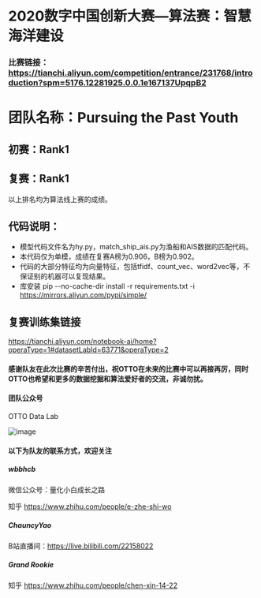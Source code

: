 # 2020数字中国创新大赛—算法赛：智慧海洋建设
### 比赛链接：https://tianchi.aliyun.com/competition/entrance/231768/introduction?spm=5176.12281925.0.0.1e167137UpqpB2

# 团队名称：Pursuing the Past Youth
## 初赛：Rank1
## 复赛：Rank1
以上排名均为算法线上赛的成绩。

## 代码说明：
- 模型代码文件名为hy.py，match_ship_ais.py为渔船和AIS数据的匹配代码。
- 本代码仅为单模，成绩在复赛A榜为0.906，B榜为0.902。
- 代码的大部分特征均为向量特征，包括tfidf、count_vec、word2vec等，不保证别的机器可以复现结果。
- 库安装 pip --no-cache-dir install -r requirements.txt -i https://mirrors.aliyun.com/pypi/simple/

## 复赛训练集链接
https://tianchi.aliyun.com/notebook-ai/home?operaType=1#datasetLabId=63771&operaType=2

#### 感谢队友在此次比赛的辛苦付出，祝OTTO在未来的比赛中可以再接再厉，同时OTTO也希望和更多的数据挖掘和算法爱好者的交流，非诚勿扰。
#### 团队公众号
OTTO Data Lab

![image](https://github.com/juzstu/TianChi_HaiYang/blob/master/otto_data_lab.jpg)
#### 以下为队友的联系方式，欢迎关注
##### wbbhcb

微信公众号：量化小白成长之路

知乎 https://www.zhihu.com/people/e-zhe-shi-wo
##### ChauncyYao

B站直播间：https://live.bilibili.com/22158022
##### Grand Rookie

知乎 https://www.zhihu.com/people/chen-xin-14-22
